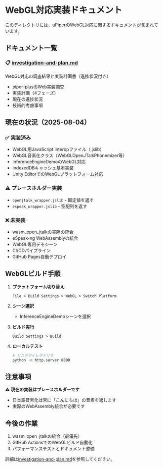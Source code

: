 # WebGL対応実装ドキュメント

このディレクトリには、uPiperのWebGL対応に関するドキュメントが含まれています。

## ドキュメント一覧

### 📋 [investigation-and-plan.md](./investigation-and-plan.md)
WebGL対応の調査結果と実装計画書（進捗状況付き）

- piper-plusのWeb実装調査
- 実装計画（4フェーズ）
- 現在の進捗状況
- 技術的考慮事項

## 現在の状況（2025-08-04）

### ✅ 実装済み
- WebGL用JavaScript interopファイル（.jslib）
- WebGL音素化クラス（WebGLOpenJTalkPhonemizer等）
- InferenceEngineDemoのWebGL対応
- IndexedDBキャッシュ基本実装
- Unity EditorでのWebGLプラットフォーム対応

### ⚠️ プレースホルダー実装
- `openjtalk_wrapper.jslib` - 固定値を返す
- `espeak_wrapper.jslib` - 空配列を返す

### ❌ 未実装
- wasm_open_jtalkの実際の統合
- eSpeak-ng WebAssemblyの統合
- WebGL専用デモシーン
- CI/CDパイプライン
- GitHub Pages自動デプロイ

## WebGLビルド手順

1. **プラットフォーム切り替え**
   ```
   File > Build Settings > WebGL > Switch Platform
   ```

2. **シーン選択**
   - InferenceEngineDemoシーンを選択

3. **ビルド実行**
   ```
   Build Settings > Build
   ```

4. **ローカルテスト**
   ```bash
   # ビルドディレクトリで
   python -m http.server 8000
   ```

## 注意事項

⚠️ **現在の実装はプレースホルダーです**
- 日本語音素化は常に「こんにちは」の音素を返します
- 実際のWebAssembly統合が必要です

## 今後の作業

1. wasm_open_jtalkの統合（最優先）
2. GitHub ActionsでのWebGLビルド自動化
3. パフォーマンステストとドキュメント整備

詳細は[investigation-and-plan.md](./investigation-and-plan.md)を参照してください。